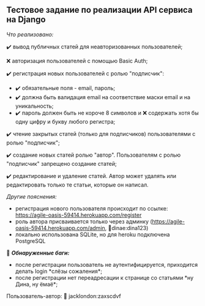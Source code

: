 ## Тестовое задание по реализации API сервиса на Django

_Что реализовано:_

:heavy_check_mark: вывод публичных статей для неавторизованных пользователей;

:x: авторизация пользователей с помощью Basic Auth;

:heavy_check_mark: регистрация новых пользователей с ролью "подписчик":

   - :heavy_check_mark: обязательные поля - email, пароль;
   - :heavy_check_mark: должна быть валидация email на соответствие маски email и на уникальность;
   - :heavy_check_mark: пароль должен быть не короче 8 символов и :x: содержать хотя бы одну цифру и букву любого регистра;

:heavy_check_mark: чтение закрытых статей (только для подписчиков) пользователями с
ролью "подписчик";

:heavy_check_mark: создание новых статей ролью "автор". Пользователям с ролью "подписчик" запрещено создание статей;

:heavy_check_mark: редактирование и удаление статей. Автор может удалять или редактировать только те статьи, которые он написал.


_Другие пояснения:_
- регистрация нового пользователя происходит по ссылке: https://agile-oasis-59414.herokuapp.com/register
- роль автора присваивается только через админку (https://agile-oasis-59414.herokuapp.com/admin, :key:dinae:dina123)
- локально использована SQLite, но для heroku подключена PostgreSQL

:lady_beetle: ***Обнаруженные баги:***
- после регистрации пользователь не аутентифицируется, приходится делать login \*слёзы сожаления\*;
- после регистрации нет переадресации к странице со статьями \*ну Дина, ну ёмаё\*;

Пользователь-автор: :key: jacklondon:zaxscdvf <br><br>


